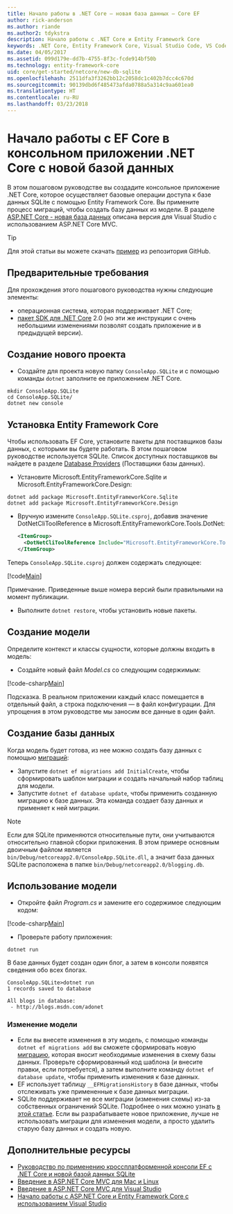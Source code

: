```yaml
---
title: Начало работы в .NET Core — новая база данных — Core EF
author: rick-anderson
ms.author: riande
ms.author2: tdykstra
description: Начало работы с .NET Core и Entity Framework Core
keywords: .NET Core, Entity Framework Core, Visual Studio Code, VS Code, Mac, Linux
ms.date: 04/05/2017
ms.assetid: 099d179e-dd7b-4755-8f3c-fcde914bf50b
ms.technology: entity-framework-core
uid: core/get-started/netcore/new-db-sqlite
ms.openlocfilehash: 2511dfa3f3262bb12c2058dc1c402b7dcc4c670d
ms.sourcegitcommit: 90139dbd6f485473afda0788a5a314c9aa601ea0
ms.translationtype: HT
ms.contentlocale: ru-RU
ms.lasthandoff: 03/23/2018
---
```

# <a name="getting-started-with-ef-core-on-net-core-console-app-with-a-new-database"></a>Начало работы с EF Core в консольном приложении .NET Core с новой базой данных

В этом пошаговом руководстве вы создадите консольное приложение .NET Core, которое осуществляет базовые операции доступа к базе данных SQLite с помощью Entity Framework Core. Вы примените процесс миграций, чтобы создать базу данных из модели. В разделе [ASP.NET Core - новая база данных](xref:core/get-started/aspnetcore/new-db) описана версия для Visual Studio с использованием ASP.NET Core MVC.

> [!TIP]  
> Для этой статьи вы можете скачать [пример](https://github.com/aspnet/EntityFramework.Docs/tree/master/samples/core/GetStarted/NetCore/ConsoleApp.SQLite) из репозитория GitHub.

## <a name="prerequisites"></a>Предварительные требования

Для прохождения этого пошагового руководства нужны следующие элементы:
* операционная система, которая поддерживает .NET Core;
* [пакет SDK для .NET Core](https://www.microsoft.com/net/core) 2.0 (но эти же инструкции с очень небольшими изменениями позволят создать приложение и в предыдущей версии).

## <a name="create-a-new-project"></a>Создание нового проекта

* Создайте для проекта новую папку `ConsoleApp.SQLite` и с помощью команды `dotnet` заполните ее приложением .NET Core.

``` Console
mkdir ConsoleApp.SQLite
cd ConsoleApp.SQLite/
dotnet new console
```

## <a name="install-entity-framework-core"></a>Установка Entity Framework Core

Чтобы использовать EF Core, установите пакеты для поставщиков базы данных, с которыми вы будете работать. В этом пошаговом руководстве используется SQLite. Список доступных поставщиков вы найдете в разделе [Database Providers](../../providers/index.md) (Поставщики базы данных).

* Установите Microsoft.EntityFrameworkCore.Sqlite и Microsoft.EntityFrameworkCore.Design:

``` Console
dotnet add package Microsoft.EntityFrameworkCore.Sqlite
dotnet add package Microsoft.EntityFrameworkCore.Design
```

* Вручную измените `ConsoleApp.SQLite.csproj`, добавив значение DotNetCliToolReference в Microsoft.EntityFrameworkCore.Tools.DotNet:

  ``` xml
  <ItemGroup>
    <DotNetCliToolReference Include="Microsoft.EntityFrameworkCore.Tools.DotNet" Version="2.0.0" />
  </ItemGroup>
  ```

Теперь `ConsoleApp.SQLite.csproj` должен содержать следующее:

[!code[Main](../../../../samples/core/GetStarted/NetCore/ConsoleApp.SQLite/ConsoleApp.SQLite.csproj)]

 Примечание. Приведенные выше номера версий были правильными на момент публикации.

*  Выполните `dotnet restore`, чтобы установить новые пакеты.

## <a name="create-the-model"></a>Создание модели

Определите контекст и классы сущности, которые должны входить в модель:

* Создайте новый файл *Model.cs* со следующим содержимым:

[!code-csharp[Main](../../../../samples/core/GetStarted/NetCore/ConsoleApp.SQLite/Model.cs)]

Подсказка. В реальном приложении каждый класс помещается в отдельный файл, а строка подключения — в файл конфигурации. Для упрощения в этом руководстве мы заносим все данные в один файл.

## <a name="create-the-database"></a>Создание базы данных

Когда модель будет готова, из нее можно создать базу данных с помощью [миграций](https://docs.microsoft.com/aspnet/core/data/ef-mvc/migrations#introduction-to-migrations):

* Запустите `dotnet ef migrations add InitialCreate`, чтобы сформировать шаблон миграции и создать начальный набор таблиц для модели.
* Запустите `dotnet ef database update`, чтобы применить созданную миграцию к базе данных. Эта команда создает базу данных и применяет к ней миграции.

> [!NOTE]  
> Если для SQLite применяются относительные пути, они учитываются относительно главной сборки приложения. В этом примере основным двоичным файлом является `bin/Debug/netcoreapp2.0/ConsoleApp.SQLite.dll`, а значит база данных SQLite расположена в папке `bin/Debug/netcoreapp2.0/blogging.db`.

## <a name="use-your-model"></a>Использование модели

* Откройте файл *Program.cs* и замените его содержимое следующим кодом:

 [!code-csharp[Main](../../../../samples/core/GetStarted/NetCore/ConsoleApp.SQLite/Program.cs)]

* Проверьте работу приложения:

 `dotnet run`

 В базе данных будет создан один блог, а затем в консоли появятся сведения обо всех блогах.

  ``` Console
  ConsoleApp.SQLite>dotnet run
  1 records saved to database

  All blogs in database:
   - http://blogs.msdn.com/adonet
  ```

### <a name="changing-the-model"></a>Изменение модели

- Если вы внесете изменения в эту модель, с помощью команды `dotnet ef migrations add` вы сможете сформировать новую [миграцию](https://docs.microsoft.com/aspnet/core/data/ef-mvc/migrations#introduction-to-migrations), которая вносит необходимые изменения в схему базы данных. Проверьте сформированный код шаблона (и внесите правки, если потребуется), а затем выполните команду `dotnet ef database update`, чтобы применить изменения к базе данных.
- EF использует таблицу `__EFMigrationsHistory` в базе данных, чтобы отслеживать уже примененные к базе данных миграции.
- SQLite поддерживает не все миграции (изменения схемы) из-за собственных ограничений SQLite. Подробнее о них можно узнать [в этой статье](../../providers/sqlite/limitations.md). Если вы разрабатываете новое приложение, лучше не использовать миграции для изменения модели, а просто удалить старую базу данных и создать новую.

## <a name="additional-resources"></a>Дополнительные ресурсы

* [Руководство по применению кроссплатформенной консоли EF с .NET Core и новой базой данных SQLite](xref:core/get-started/netcore/new-db-sqlite)
* [Введение в ASP.NET Core MVC для Mac и Linux](https://docs.microsoft.com/aspnet/core/tutorials/first-mvc-app-xplat/index)
* [Введение в ASP.NET Core MVC для Visual Studio](https://docs.microsoft.com/aspnet/core/tutorials/first-mvc-app/index)
* [Начало работы с ASP.NET Core и Entity Framework Core с использованием Visual Studio](https://docs.microsoft.com/aspnet/core/data/ef-mvc/index)
